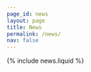 ```yaml
---
page_id: news
layout: page
title: News
permalink: /news/
nav: false
---
```


{% include news.liquid %}
